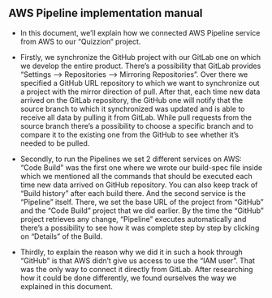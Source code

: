 ## AWS Pipeline implementation manual

-  In this document, we’ll explain how we connected AWS Pipeline service from AWS to our “Quizzion“ project. 

-  Firstly, we synchronize the GitHub project with our GitLab one on which we develop the entire product. There’s a possibility that GitLab provides “Settings --> Repositories --> Mirroring Repositories”. Over there we specified a GitHub URL repository to which we want to synchronize out a project with the mirror direction of pull. After that, each time new data arrived on the GitLab repository, the GitHub one will notify that the source branch to which it synchronized was updated and is able to receive all data by pulling it from GitLab. While pull requests from the source branch there’s a possibility to choose a specific branch and to compare it to the existing one from the GitHub to see whether it’s needed to be pulled.

-  Secondly, to run the Pipelines we set 2 different services on AWS: “Code Build” was the first one where we wrote our build-spec file inside which we mentioned all the commands that should be executed each time new data arrived on GitHub repository. You can also keep track of “Build history” after each build there. And the second service is the “Pipeline” itself. There, we set the base URL of the project from “GitHub” and the “Code Build” project that we did earlier. By the time the “GitHub” project retrieves any change, “Pipeline” executes automatically and there’s a possibility to see how it was complete step by step by clicking on “Details” of the Build.
 
-  Thirdly, to explain the reason why we did it in such a hook through “GitHub” is that AWS didn’t give us access to use the “IAM user”. That was the only way to connect it directly from GitLab. After researching how it could be done differently, we found ourselves the way we explained in this document.

